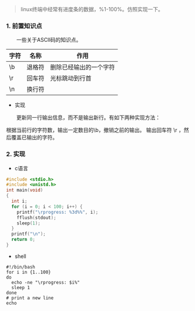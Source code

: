 
> linux终端中经常有进度条的数据，%1-100%。仿照实现一下。

### 1. 前置知识点

&emsp;&emsp;一些关于ASCII码的知识点。

| 字符  | 名称  | 作用  |
| ------------ | ------------ | ------------ |
| \b | 退格符  | 删除已经输出的一个字符  |
| \r  | 回车符  | 光标跳动到行首  |
| \n | 换行符  |   |

+ 实现

&emsp;&emsp;更新同一行输出信息，而不是输出新行。有如下两种实现方法：

根据当前行的字符数，输出一定数目的\b，撤销之前的输出。
输出回车符 \r ，然后覆盖已输出的字符。

### 2. 实现

+ c语言

```c
#include <stdio.h>
#include <unistd.h>
int main(void) 
{
  int i;
  for (i = 0; i < 100; i++) {
    printf("\rprogress: %3d%%", i);
    fflush(stdout);
    sleep(1);
  }
  printf("\n");
  return 0;
}
```

+ shell

```shell
#!/bin/bash
for i in {1..100}
do
  echo -ne "\rprogress: $i%"
  sleep 1
done
# print a new line
echo
```